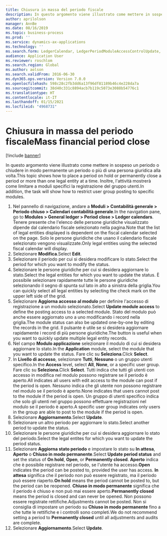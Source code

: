 ```yaml
---
title: Chiusura in massa del periodo fiscale
description: In questo argomento viene illustrato come mettere in sospeso un periodo o chiudere in modo permanente un periodo o più di una persona giuridica alla volta.
author: aprilolson
manager: AnnBe
ms.date: 08/16/2019
ms.topic: business-process
ms.prod: ''
ms.service: dynamics-ax-applications
ms.technology: ''
ms.search.form: LedgerCalendar, LedgerPeriodModuleAccessControlUpdate, SysLookupPicklist, LedgerFiscalCalendarPeriodStatus
audience: Application User
ms.reviewer: roschlom
ms.search.region: Global
ms.author: aolson
ms.search.validFrom: 2016-06-30
ms.dyn365.ops.version: Version 7.0.0
ms.openlocfilehash: 598c28c2fb3dd6a13f96df81189b46c4e228da7a
ms.sourcegitcommit: 38d40c331c8894acb7b119c5073e3088b54776c1
ms.translationtype: HT
ms.contentlocale: it-IT
ms.lasthandoff: 01/15/2021
ms.locfileid: "4968731"
---
```

# <a name="mass-financial-period-close"></a><span data-ttu-id="eebee-103">Chiusura in massa del periodo fiscale</span><span class="sxs-lookup"><span data-stu-id="eebee-103">Mass financial period close</span></span>

[!include [banner](../../includes/banner.md)]

<span data-ttu-id="eebee-104">In questo argomento viene illustrato come mettere in sospeso un periodo o chiudere in modo permanente un periodo o più di una persona giuridica alla volta.</span><span class="sxs-lookup"><span data-stu-id="eebee-104">This topic shows how to place a period on hold or permanently close a period or more than one legal entity at a time.</span></span> <span data-ttu-id="eebee-105">Inoltre, l'attività mostrerà come limitare a moduli specifici la registrazione del gruppo utenti.</span><span class="sxs-lookup"><span data-stu-id="eebee-105">In addition, the task will show how to restrict user group posting to specific modules.</span></span>

1. <span data-ttu-id="eebee-106">Nel pannello di navigazione, andare a **Moduli > Contabilità generale > Periodo chiuso > Calendari contabilità generale**.</span><span class="sxs-lookup"><span data-stu-id="eebee-106">In the navigation pane, go to **Modules > General ledger > Period close > Ledger calendars**.</span></span> <span data-ttu-id="eebee-107">Tenere presente che l'elenco delle persone giuridiche visualizzato dipende dal calendario fiscale selezionato nella pagina.</span><span class="sxs-lookup"><span data-stu-id="eebee-107">Note that the list of legal entities displayed is dependent on the fiscal calendar selected on the page.</span></span> <span data-ttu-id="eebee-108">Solo le persone giuridiche che usano il calendario fiscale selezionato vengono visualizzate.</span><span class="sxs-lookup"><span data-stu-id="eebee-108">Only legal entities using the selected fiscal calendar will display.</span></span>
2. <span data-ttu-id="eebee-109">Selezionare **Modifica**.</span><span class="sxs-lookup"><span data-stu-id="eebee-109">Select **Edit**.</span></span>
3. <span data-ttu-id="eebee-110">Selezionare il periodo per cui si desidera modificare lo stato.</span><span class="sxs-lookup"><span data-stu-id="eebee-110">Select the period for which you want to modify the status.</span></span>
4. <span data-ttu-id="eebee-111">Selezionare le persone giuridiche per cui si desidera aggiornare lo stato.</span><span class="sxs-lookup"><span data-stu-id="eebee-111">Select the legal entities for which you want to update the status.</span></span> <span data-ttu-id="eebee-112">È possibile selezionare rapidamente tutte le persone giuridiche selezionando il segno di spunta sul lato in alto a sinistra della griglia.</span><span class="sxs-lookup"><span data-stu-id="eebee-112">You can quickly select all legal entities by selecting the check mark on the upper left side of the grid.</span></span>  
5. <span data-ttu-id="eebee-113">Selezionare **Aggiorna accesso al modulo** per definire l'accesso di registrazione a un modulo selezionato.</span><span class="sxs-lookup"><span data-stu-id="eebee-113">Select **Update module access** to define the posting access to a selected module.</span></span> <span data-ttu-id="eebee-114">Stato del modulo può anche essere aggiornato uno a uno modificando i record nella griglia.</span><span class="sxs-lookup"><span data-stu-id="eebee-114">The module status can also be updated one-by-one by editing the records in the grid.</span></span> <span data-ttu-id="eebee-115">Il pulsante è utile se si desidera aggiornare rapidamente i record di più persone giuridiche.</span><span class="sxs-lookup"><span data-stu-id="eebee-115">The button is useful when you want to quickly update multiple legal entity records.</span></span>  
6. <span data-ttu-id="eebee-116">Nel campo **Modulo applicazione** selezionare il modulo di cui si desidera aggiornare lo stato.</span><span class="sxs-lookup"><span data-stu-id="eebee-116">In the **Application** module, select the module that you want to update the status.</span></span> <span data-ttu-id="eebee-117">Fare clic su **Seleziona**.</span><span class="sxs-lookup"><span data-stu-id="eebee-117">Click **Select**.</span></span>
7. <span data-ttu-id="eebee-118">In **Livello di accesso**, selezionare **Tutti**, **Nessuno** o un gruppo utenti specifico.</span><span class="sxs-lookup"><span data-stu-id="eebee-118">In the **Access** level, select **All**, **None**, or a specific user group.</span></span> <span data-ttu-id="eebee-119">Fare clic su **Seleziona**.</span><span class="sxs-lookup"><span data-stu-id="eebee-119">Click **Select**.</span></span> <span data-ttu-id="eebee-120">Tutti indica che tutti gli utenti con accesso in modifica nel modulo possono registrare se il periodo è aperto.</span><span class="sxs-lookup"><span data-stu-id="eebee-120">All indicates all users with edit access to the module can post if the period is open.</span></span> <span data-ttu-id="eebee-121">Nessuno indica che gli utente non possono registrare nel modulo se il periodo è aperto.</span><span class="sxs-lookup"><span data-stu-id="eebee-121">None indicates that users cannot post to the module if the period is open.</span></span> <span data-ttu-id="eebee-122">Un gruppo di utenti specifico indica che solo gli utenti nel gruppo possono effettuare registrazioni nel modulo se il periodo è aperto.</span><span class="sxs-lookup"><span data-stu-id="eebee-122">A specific user group indicates only users in the group are able to post to the module if the period is open.</span></span>  
8. <span data-ttu-id="eebee-123">Selezionare **Aggiornamento**.</span><span class="sxs-lookup"><span data-stu-id="eebee-123">Select **Update**.</span></span>
9. <span data-ttu-id="eebee-124">Selezionare un altro periodo per aggiornare lo stato.</span><span class="sxs-lookup"><span data-stu-id="eebee-124">Select another period to update the status.</span></span>
10. <span data-ttu-id="eebee-125">Selezionare le persone giuridiche per cui si desidera aggiornare lo stato del periodo.</span><span class="sxs-lookup"><span data-stu-id="eebee-125">Select the legal entites for which you want to update the period status.</span></span>
11. <span data-ttu-id="eebee-126">Selezionare **Aggiorna stato periodo** e impostare lo stato su **In attesa**, **Aperto** o **Chiuso in modo permanente**.</span><span class="sxs-lookup"><span data-stu-id="eebee-126">Select **Update period status** and set the status of **On hold**, **Open**, or **Permanently closed**.</span></span> <span data-ttu-id="eebee-127">**Aperto** indica che è possibile registrare nel periodo, se l'utente ha accesso.</span><span class="sxs-lookup"><span data-stu-id="eebee-127">**Open** indicates the period can be posted to, provided the user has access.</span></span> <span data-ttu-id="eebee-128">**In attesa** significa che il periodo non può essere registrato, ma il periodo può essere riaperto.</span><span class="sxs-lookup"><span data-stu-id="eebee-128">**On hold** means the period cannot be posted to, but the period can be reopened.</span></span> <span data-ttu-id="eebee-129">**Chiuso in modo permanente** significa che il periodo è chiuso e non può mai essere aperto.</span><span class="sxs-lookup"><span data-stu-id="eebee-129">**Permanently closed** means the period is closed and can never be opened.</span></span> <span data-ttu-id="eebee-130">Non possono essere registrate rettifiche.</span><span class="sxs-lookup"><span data-stu-id="eebee-130">Adjustments cannot be posted.</span></span> <span data-ttu-id="eebee-131">Non si consiglia di impostare un periodo su **Chiuso in modo permanente** fino a che tutte le rettifiche e i controlli sono completi.</span><span class="sxs-lookup"><span data-stu-id="eebee-131">We do not recommend setting a period to **Permanently closed** until all adjustments and audits are complete.</span></span>  
12. <span data-ttu-id="eebee-132">Selezionare **Aggiornamento**.</span><span class="sxs-lookup"><span data-stu-id="eebee-132">Select **Update**.</span></span>

